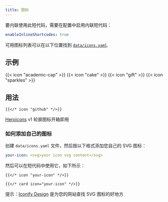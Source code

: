 ```yaml
---
title: 图标
---
```


要内联使用此短代码，需要在配置中启用内联短代码：

```yaml {filename="hugo.yaml"}
enableInlineShortcodes: true
```

可用图标列表可以在以下位置找到 [`data/icons.yaml`](https://github.com/imfing/hextra/blob/main/data/icons.yaml).

<!--more-->

## 示例

{{< icon "academic-cap" >}}
{{< icon "cake" >}}
{{< icon "gift" >}}
{{< icon "sparkles" >}}

## 用法

```
{{</* icon "github" */>}}
```

[Heroicons](https://v1.heroicons.com/) v1 轮廓图标开箱即用

### 如何添加自己的图标

创建 `data/icons.yaml` 文件，然后按以下格式添加您自己的 SVG 图标：

```yaml {filename="data/icons.yaml"}
your-icon: <svg>your icon svg content</svg>
```

然后可以在短代码中使用它，如下所示：

```
{{</* icon "your-icon" */>}}

{{</* card icon="your-icon" */>}}
```

提示：[Iconify Design](https://iconify.design/) 是为您的网站查找 SVG 图标的好地方
